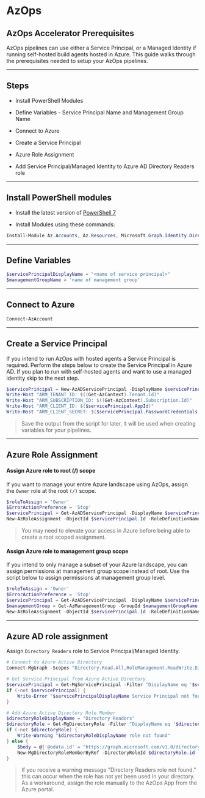 # AzOps

## AzOps Accelerator Prerequisites

AzOps pipelines can use either a Service Principal, or a Managed Identity if running self-hosted build agents hosted in Azure. This guide walks through the prerequisites needed to setup your AzOps pipelines.

---

## Steps

- Install PowerShell Modules

- Define Variables - Service Principal Name and Management Group Name

- Connect to Azure

- Create a Service Principal

- Azure Role Assignment

- Add Service Principal/Managed Identity to Azure AD Directory Readers role

---

## Install PowerShell modules

- Install the latest version of [PowerShell 7](https://docs.microsoft.com/en-us/powershell/scripting/install/installing-powershell-on-windows?view=powershell-7.2)

- Install Modules using these commands:

```powershell
Install-Module Az.Accounts, Az.Resources, Microsoft.Graph.Identity.DirectoryManagement, Microsoft.Graph.Applications
```

---

## Define Variables

```powershell
$servicePrincipalDisplayName = "<name of service principal>"
$managementGroupName = 'name of management group'
```

---

## Connect to Azure

```powershell
Connect-AzAccount
```

---

## Create a Service Principal

If you intend to run AzOps with hosted agents a Service Principal is required. Perform the steps below to create the Service Principal in Azure AD. If you plan to run with self-hosted agents and want to use a managed identity skip to the next step.

```powershell
$servicePrincipal = New-AzADServicePrincipal -DisplayName $servicePrincipalDisplayName
Write-Host "ARM_TENANT_ID: $((Get-AzContext).Tenant.Id)"
Write-Host "ARM_SUBSCRIPTION_ID: $((Get-AzContext).Subscription.Id)"
Write-Host "ARM_CLIENT_ID: $($servicePrincipal.AppId)"
Write-Host "ARM_CLIENT_SECRET: $($servicePrincipal.PasswordCredentials.SecretText)"
```

> Save the output from the script for later, it will be used when creating variables for your pipelines.

---

## Azure Role Assignment

#### Assign Azure role to root (/) scope

If you want to manage your entire Azure landscape using AzOps, assign the `Owner` role at the root `(/)` scope.

```powershell
$roleToAssign = 'Owner'
$ErrorActionPreference = 'Stop'
$servicePrincipal = Get-AzADServicePrincipal -DisplayName $servicePrincipalDisplayName
New-AzRoleAssignment -ObjectId $servicePrincipal.Id -RoleDefinitionName $roleToAssign -Scope '/'
```

> You may need to elevate your access in Azure before being able to create a root scoped assignment.

#### Assign Azure role to management group scope

If you intend to only manage a subset of your Azure landscape, you can assign permissions at management group scope instead of root. Use the script below to assign permissions at management group level.

```powershell
$roleToAssign = 'Owner'
$ErrorActionPreference = 'Stop'
$servicePrincipal = Get-AzADServicePrincipal -DisplayName $servicePrincipalDisplayName
$managementGroup = Get-AzManagementGroup -GroupId $managementGroupName
New-AzRoleAssignment -ObjectId $servicePrincipal.Id -RoleDefinitionName $roleToAssign -Scope $managementGroup.Id
```

---

## Azure AD role assignment

Assign `Directory Readers` role to Service Principal/Managed Identity.

```powershell
# Connect to Azure Active Directory
Connect-MgGraph -Scopes "Directory.Read.All,RoleManagement.ReadWrite.Directory"

# Get Service Principal from Azure Active Directory
$servicePrincipal = Get-MgServicePrincipal -Filter "DisplayName eq '$servicePrincipalDisplayName'"
if (-not $servicePrincipal) {
    Write-Error "$servicePrincipalDisplayName Service Principal not found"
}

# Add Azure Active Directory Role Member
$directoryRoleDisplayName = "Directory Readers"
$directoryRole = Get-MgDirectoryRole -Filter "DisplayName eq '$directoryRoleDisplayName'"
if (-not $directoryRole) {
    Write-Warning "$directoryRoleDisplayName role not found"
} else {
    $body = @{'@odata.id' = "https://graph.microsoft.com/v1.0/directoryObjects/$($servicePrincipal.Id)"}
    New-MgDirectoryRoleMemberByRef -DirectoryRoleId $directoryRole.id -BodyParameter $body
}
```

> If you receive a warning message "Directory Readers role not found." this can occur when the role has not yet been used in your directory. As a workaround, assign the role manually to the AzOps App from the Azure portal.


